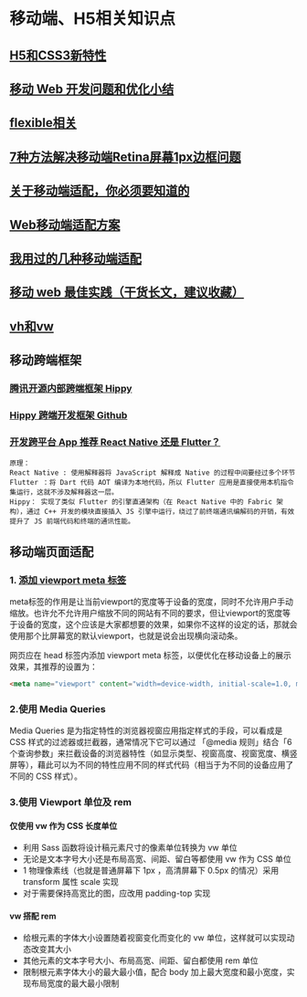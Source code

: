 # 移动端、H5相关知识点

## [H5和CSS3新特性](https://www.cnblogs.com/ainyi/p/9777841.html)

## [移动 Web 开发问题和优化小结](https://juejin.im/post/59c4c9d85188254f58412d17)

## [flexible相关](http://www.cocoachina.com/articles/12585)

## [7种方法解决移动端Retina屏幕1px边框问题](https://www.jianshu.com/p/7e63f5a32636)

## [关于移动端适配，你必须要知道的](https://juejin.im/post/5cddf289f265da038f77696c#heading-21)

## [Web移动端适配方案](https://juejin.im/post/6894044091836563469)

## [我用过的几种移动端适配](https://juejin.im/post/5ea131b5e51d4546dd2171a8)

## [移动 web 最佳实践（干货长文，建议收藏）](https://juejin.im/post/5d759f706fb9a06afa32adec)

## [vh和vw](http://caibaojian.com/vw-vh.html)

## 移动跨端框架

### [腾讯开源内部跨端框架 Hippy](https://cloud.tencent.com/developer/article/1558201)

### [Hippy 跨端开发框架 Github](https://github.com/Tencent/Hippy/blob/master/README.zh_CN.md)

### [开发跨平台 App 推荐 React Native 还是 Flutter？](https://www.zhihu.com/question/307298908)

```
原理：
React Native : 使用解释器将 JavaScript 解释成 Native 的过程中间要经过多个环节
Flutter ：将 Dart 代码 AOT 编译为本地代码，所以 Flutter 应用是直接使用本机指令集运行，这就不涉及解释器这一层。
Hippy： 实现了类似 Flutter 的引擎直通架构（在 React Native 中的 Fabric 架构），通过 C++ 开发的模块直接插入 JS 引擎中运行，绕过了前终端通讯编解码的开销，有效提升了 JS 前端代码和终端的通讯性能。
```

## 移动端页面适配

### 1. [添加 viewport meta 标签](https://www.cnblogs.com/2050/p/3877280.html)

meta标签的作用是让当前viewport的宽度等于设备的宽度，同时不允许用户手动缩放。也许允不允许用户缩放不同的网站有不同的要求，但让viewport的宽度等于设备的宽度，这个应该是大家都想要的效果，如果你不这样的设定的话，那就会使用那个比屏幕宽的默认viewport，也就是说会出现横向滚动条。

网页应在 head 标签内添加 viewport meta 标签，以便优化在移动设备上的展示效果，其推荐的设置为：

```html
<meta name="viewport" content="width=device-width, initial-scale=1.0, maximum-scale=1.0, user-scalable=0">
```

### 2.使用 Media Queries

Media Queries 是为指定特性的浏览器视窗应用指定样式的手段，可以看成是 CSS 样式的过滤器或拦截器，通常情况下它可以通过 「@media 规则」结合「6 个查询参数」来拦截设备的浏览器特性（如显示类型、视窗高度、视窗宽度、横竖屏等），藉此可以为不同的特性应用不同的样式代码（相当于为不同的设备应用了不同的 CSS 样式）。

### 3.使用 Viewport 单位及 rem

#### 仅使用 vw 作为 CSS 长度单位
- 利用 Sass 函数将设计稿元素尺寸的像素单位转换为 vw 单位
- 无论是文本字号大小还是布局高宽、间距、留白等都使用 vw 作为 CSS 单位
- 1 物理像素线（也就是普通屏幕下 1px ，高清屏幕下 0.5px 的情况）采用 transform 属性 scale 实现
- 对于需要保持高宽比的图，应改用 padding-top 实现

#### vw 搭配 rem
- 给根元素的字体大小设置随着视窗变化而变化的 vw 单位，这样就可以实现动态改变其大小
- 其他元素的文本字号大小、布局高宽、间距、留白都使用 rem 单位
- 限制根元素字体大小的最大最小值，配合 body 加上最大宽度和最小宽度，实现布局宽度的最大最小限制


